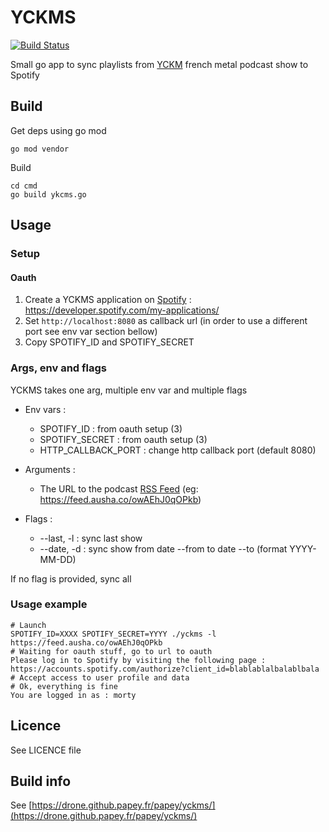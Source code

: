 # YCKMS

[![Build Status](https://drone.github.papey.fr/api/badges/papey/yckms/status.svg)](https://drone.github.papey.fr/papey/yckms)

Small go app to sync playlists from [YCKM](https://podcast.ausha.co/yckm)
french metal podcast show to Spotify

## Build

Get deps using go mod

    go mod vendor

Build

    cd cmd
    go build ykcms.go

## Usage

### Setup

#### Oauth

1. Create a YCKMS application on [Spotify](https://developer.spotify.com/my-applications/) : https://developer.spotify.com/my-applications/
2. Set `http://localhost:8080` as callback url (in order to use a different port see env var section bellow)
3. Copy SPOTIFY_ID and SPOTIFY_SECRET

### Args, env and flags

YCKMS takes one arg, multiple env var and multiple flags

- Env vars :
    - SPOTIFY_ID : from oauth setup (3)
    - SPOTIFY_SECRET : from oauth setup (3)
    - HTTP_CALLBACK_PORT : change http callback port (default 8080)

- Arguments :
    - The URL to the podcast [RSS Feed](https://feed.ausha.co/owAEhJ0qOPkb) (eg: https://feed.ausha.co/owAEhJ0qOPkb)

- Flags :
    - --last, -l : sync last show
    - --date, -d : sync show from date --from to date --to (format YYYY-MM-DD)

If no flag is provided, sync all

### Usage example

    # Launch
    SPOTIFY_ID=XXXX SPOTIFY_SECRET=YYYY ./yckms -l https://feed.ausha.co/owAEhJ0qOPkb
    # Waiting for oauth stuff, go to url to oauth
    Please log in to Spotify by visiting the following page : https://accounts.spotify.com/authorize?client_id=blablablalbalablbala
    # Accept access to user profile and data
    # Ok, everything is fine
    You are logged in as : morty

## Licence

See LICENCE file

## Build info

See [https://drone.github.papey.fr/papey/yckms/](https://drone.github.papey.fr/papey/yckms/)